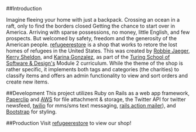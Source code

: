 ##Introduction

Imagine fleeing your home with just a backpack. Crossing an ocean in a raft, only to find the borders closed
Getting the chance to start over in America. Arriving with sparse possessions, no money, little English, and few prospects.
But welcomed by safety, freedom and the generosity of the American people.
[refugeerestore](http://refugeerestore.herokuapp.com/) is a shop that works to retore the lost homes of refugees in the United States. This was created by [Robbie Jaeger](https://github.com/robbiejaeger), [Kerry Sheldon](https://github.com/kjs222), and [Karina Gonzalez](https://github.com/karinamzalez), as part of the [Turing School of Software & Design's](https://www.turing.io/) Module 2 curriculum. While the theme of the shop is rather specific, it implements both tags and categories (the charities) to classify items and offers an admin functionality to view and sort orders and create new items.

##Development
This project utilizes Ruby on Rails as a web app framework, [Paperclip](https://github.com/thoughtbot/paperclip) and [AWS](https://aws.amazon.com/s3/) for file attachment & storage, the Twitter API for twitter newsfeed, [twilio](https://www.twilio.com/) for mms/sms text messaging, [rails action mailer](http://guides.rubyonrails.org/action_mailer_basics.html)), and [Bootstrap](http://getbootstrap.com/) for styling.

##Production
Visit [refugeerestore](http://refugeerestore.herokuapp.com/) to view our shop!
